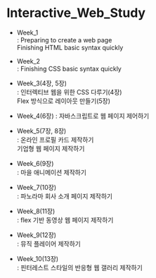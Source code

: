 # Interactive_Web_Study  
  
* Week_1  
    : Preparing to create a web page  
      Finishing HTML basic syntax quickly  
  
* Week_2  
    : Finishing CSS basic syntax quickly  
  
* Week_3(4장, 5장)  
    : 인터렉티브 웹을 위한 CSS 다루기(4장)  
      Flex 방식으로 레이아웃 만들기(5장)  
  
* Week_4(6장)
    : 자바스크립트로 웹 페이지 제어하기  
  
* Week_5(7장, 8장)  
    : 온라인 프로필 카드 제작하기  
      기업형 웹 페이지 제작하기  
  
* Week_6(9장)  
    : 마을 애니메이션 제작하기  
  
* Week_7(10장)  
    : 파노라마 회사 소개 페이지 제작하기  
  
* Week_8(11장)  
    : flex 기반 동영상 웹 페이지 제작하기  
  
* Week_9(12장)  
    : 뮤직 플레이어 제작하기  
  
* Week_10(13장)  
    : 핀터레스트 스타일의 반응형 웹 갤러리 제작하기  
    